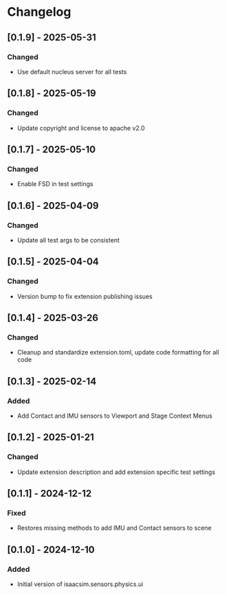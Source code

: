 # Changelog
## [0.1.9] - 2025-05-31
### Changed
- Use default nucleus server for all tests

## [0.1.8] - 2025-05-19
### Changed
- Update copyright and license to apache v2.0

## [0.1.7] - 2025-05-10
### Changed
- Enable FSD in test settings

## [0.1.6] - 2025-04-09
### Changed
- Update all test args to be consistent

## [0.1.5] - 2025-04-04
### Changed
- Version bump to fix extension publishing issues

## [0.1.4] - 2025-03-26
### Changed
- Cleanup and standardize extension.toml, update code formatting for all code

## [0.1.3] - 2025-02-14
### Added
- Add Contact and IMU sensors to Viewport and Stage Context Menus

## [0.1.2] - 2025-01-21
### Changed
- Update extension description and add extension specific test settings

## [0.1.1] - 2024-12-12
### Fixed
- Restores missing methods to add IMU and Contact sensors to scene

## [0.1.0] - 2024-12-10
### Added
- Initial version of isaacsim.sensors.physics.ui
